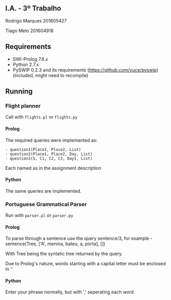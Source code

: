 
## I.A. - 3º Trabalho ###########################################################################

Rodrigo Marques 201605427

Tiago Melo 201604918

## Requirements #################################################################################

 - SWI-Prolog 7.6.x
 - Python 2.7.x
 - PySWIP 0.2.3 and its requirements (https://github.com/yuce/pyswip) (included, might need to recompile)

## Running ######################################################################################


 ### Flight planner #############################
 
 Call with `flights.pl` or `flights.py`
  
  #### Prolog #################################### 
 
  The required queries were implemented as:
  
    - question1(Place1, Place2, List)
    - question2(Place1, Place2, Day, List)
    - question3(S, C1, C2, C3, Day1, List) 
     
  Each named as in the assignment description

  #### Python ####################################
  
  The same queries are implemented.

 ### Portuguese Grammatical Parser ##############

 Run with `parser.pl` or `parser.py`

  #### Prolog ####################################
  
  To parse through a sentence use the query sentence/3, for example
     - sentence(Tree, ['A', menina, bateu, a, porta], [])
  
  With Tree being the syntatic tree returned by the query.

  Due to Prolog's nature, words starting with a capital letter must be enclosed in ''

  #### Python ####################################

  Enter your phrase normally, but with ',' seperating each word.
